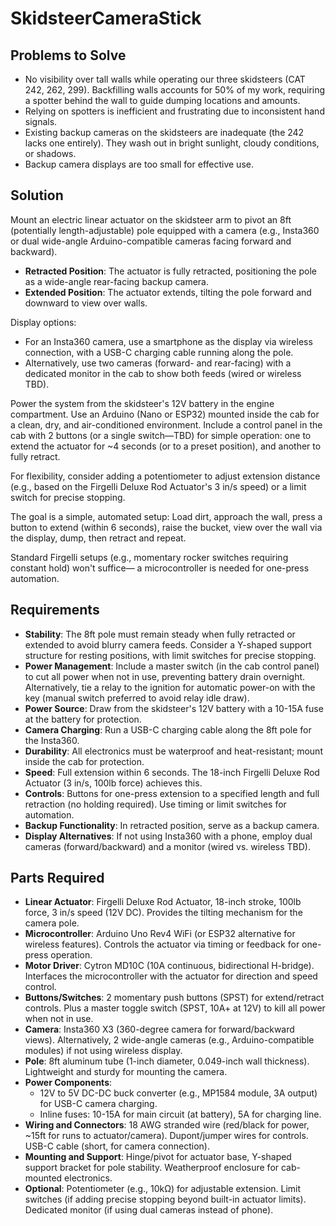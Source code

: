 # SkidsteerCameraStick

## Problems to Solve
- No visibility over tall walls while operating our three skidsteers (CAT 242, 262, 299). Backfilling walls accounts for 50% of my work, requiring a spotter behind the wall to guide dumping locations and amounts.
- Relying on spotters is inefficient and frustrating due to inconsistent hand signals.
- Existing backup cameras on the skidsteers are inadequate (the 242 lacks one entirely). They wash out in bright sunlight, cloudy conditions, or shadows.
- Backup camera displays are too small for effective use.

## Solution
Mount an electric linear actuator on the skidsteer arm to pivot an 8ft (potentially length-adjustable) pole equipped with a camera (e.g., Insta360 or dual wide-angle Arduino-compatible cameras facing forward and backward). 

- **Retracted Position**: The actuator is fully retracted, positioning the pole as a wide-angle rear-facing backup camera.
- **Extended Position**: The actuator extends, tilting the pole forward and downward to view over walls.

Display options:
- For an Insta360 camera, use a smartphone as the display via wireless connection, with a USB-C charging cable running along the pole.
- Alternatively, use two cameras (forward- and rear-facing) with a dedicated monitor in the cab to show both feeds (wired or wireless TBD).

Power the system from the skidsteer's 12V battery in the engine compartment. Use an Arduino (Nano or ESP32) mounted inside the cab for a clean, dry, and air-conditioned environment. Include a control panel in the cab with 2 buttons (or a single switch—TBD) for simple operation: one to extend the actuator for ~4 seconds (or to a preset position), and another to fully retract.

For flexibility, consider adding a potentiometer to adjust extension distance (e.g., based on the Firgelli Deluxe Rod Actuator's 3 in/s speed) or a limit switch for precise stopping.

The goal is a simple, automated setup: Load dirt, approach the wall, press a button to extend (within 6 seconds), raise the bucket, view over the wall via the display, dump, then retract and repeat.

Standard Firgelli setups (e.g., momentary rocker switches requiring constant hold) won't suffice— a microcontroller is needed for one-press automation.

## Requirements
- **Stability**: The 8ft pole must remain steady when fully retracted or extended to avoid blurry camera feeds. Consider a Y-shaped support structure for resting positions, with limit switches for precise stopping.
- **Power Management**: Include a master switch (in the cab control panel) to cut all power when not in use, preventing battery drain overnight. Alternatively, tie a relay to the ignition for automatic power-on with the key (manual switch preferred to avoid relay idle draw).
- **Power Source**: Draw from the skidsteer's 12V battery with a 10-15A fuse at the battery for protection.
- **Camera Charging**: Run a USB-C charging cable along the 8ft pole for the Insta360.
- **Durability**: All electronics must be waterproof and heat-resistant; mount inside the cab for protection.
- **Speed**: Full extension within 6 seconds. The 18-inch Firgelli Deluxe Rod Actuator (3 in/s, 100lb force) achieves this.
- **Controls**: Buttons for one-press extension to a specified length and full retraction (no holding required). Use timing or limit switches for automation.
- **Backup Functionality**: In retracted position, serve as a backup camera.
- **Display Alternatives**: If not using Insta360 with a phone, employ dual cameras (forward/backward) and a monitor (wired vs. wireless TBD).

## Parts Required
- **Linear Actuator**: Firgelli Deluxe Rod Actuator, 18-inch stroke, 100lb force, 3 in/s speed (12V DC). Provides the tilting mechanism for the camera pole.
- **Microcontroller**: Arduino Uno Rev4 WiFi (or ESP32 alternative for wireless features). Controls the actuator via timing or feedback for one-press operation.
- **Motor Driver**: Cytron MD10C (10A continuous, bidirectional H-bridge). Interfaces the microcontroller with the actuator for direction and speed control.
- **Buttons/Switches**: 2 momentary push buttons (SPST) for extend/retract controls. Plus a master toggle switch (SPST, 10A+ at 12V) to kill all power when not in use.
- **Camera**: Insta360 X3 (360-degree camera for forward/backward views). Alternatively, 2 wide-angle cameras (e.g., Arduino-compatible modules) if not using wireless display.
- **Pole**: 8ft aluminum tube (1-inch diameter, 0.049-inch wall thickness). Lightweight and sturdy for mounting the camera.
- **Power Components**:
  - 12V to 5V DC-DC buck converter (e.g., MP1584 module, 3A output) for USB-C camera charging.
  - Inline fuses: 10-15A for main circuit (at battery), 5A for charging line.
- **Wiring and Connectors**: 18 AWG stranded wire (red/black for power, ~15ft for runs to actuator/camera). Dupont/jumper wires for controls. USB-C cable (short, for camera connection).
- **Mounting and Support**: Hinge/pivot for actuator base, Y-shaped support bracket for pole stability. Weatherproof enclosure for cab-mounted electronics.
- **Optional**: Potentiometer (e.g., 10kΩ) for adjustable extension. Limit switches (if adding precise stopping beyond built-in actuator limits). Dedicated monitor (if using dual cameras instead of phone).
